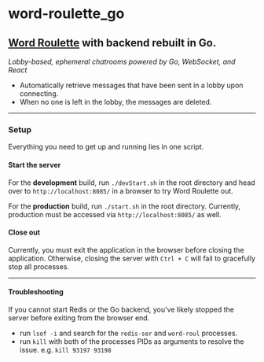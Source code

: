 # word-roulette_go
## [Word Roulette](https://github.com/gschussler/word-roulette) with backend rebuilt in Go.
_Lobby-based, ephemeral chatrooms powered by Go, WebSocket, and React_

- Automatically retrieve messages that have been sent in a lobby upon connecting.
- When no one is left in the lobby, the messages are deleted.

---

### Setup
Everything you need to get up and running lies in one script.

#### Start the server
For the **development** build, run `./devStart.sh` in the root directory and head over to `http://localhost:8085/` in a browser to try Word Roulette out.

For the **production** build, run `./start.sh` in the root directory. Currently, production must be accessed via `http://localhost:8085/` as well.

#### Close out
Currently, you must exit the application in the browser before closing the application. Otherwise, closing the server with `Ctrl + C` will fail to gracefully stop all processes.

---

#### Troubleshooting
If you cannot start Redis or the Go backend, you've likely stopped the server before exiting from the browser end.
- run `lsof -i` and search for the `redis-ser` and `word-roul` processes.
- run `kill` with both of the processes PIDs as arguments to resolve the issue. e.g. `kill 93197 93198`
